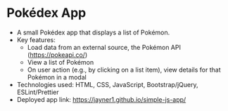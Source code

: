 # Pokédex App

- A small Pokédex app that displays a list of Pokémon.
- Key features:
    - Load data from an external source, the Pokémon API (https://pokeapi.co/)
    - View a list of Pokémon
    - On user action (e.g., by clicking on a list item), view details for that Pokémon in a modal
- Technologies used: HTML, CSS, JavaScript, Bootstrap/jQuery, ESLint/Prettier
- Deployed app link: https://jayner1.github.io/simple-js-app/
